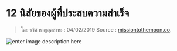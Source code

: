 
12 นิสัยของผู้ที่ประสบความสำเร็จ
===

> โดย รวิศ หาญอุตสาหะ : 04/02/2019
> Source : [missiontothemoon.co](https://missiontothemoon.co/12-habit-keys-tosuccess/).

![enter image description here](https://s3-ap-southeast-1.amazonaws.com/mission-to-the-moon/wp-content/uploads/2019/02/03094803/key-success-featured.jpg)
<!--stackedit_data:
eyJoaXN0b3J5IjpbLTYyNzU3NDIxOF19
-->